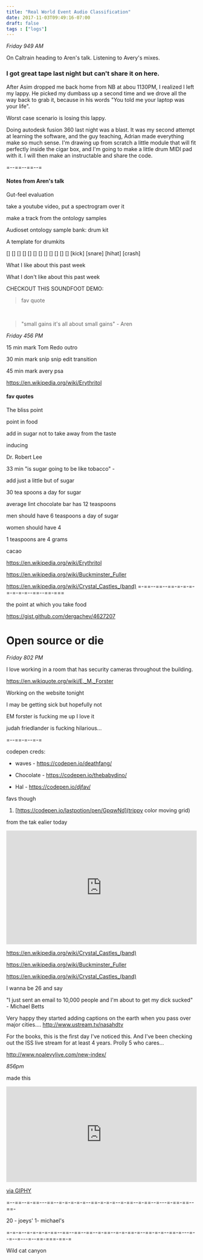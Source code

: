 ```yaml
---
title: "Real World Event Audio Classification"
date: 2017-11-03T09:49:16-07:00
draft: false
tags : ["logs"]
---
```


*Friday 949 AM*

On Caltrain heading to Aren's talk.
Listening to Avery's mixes.

### I got great tape last night but can't share it on here.

After Asim dropped me back home from NB at abou 1130PM, I realized I left my lappy. He picked my dumbass up a second time
and we drove all the way back to grab it, because in his words "You told me your laptop was your life".

Worst case scenario is losing this lappy.

Doing autodesk fusion 360 last night was a blast. It was my second attempt at learning the software, and the guy teaching, Adrian made everything make so much sense. I'm drawing up from scratch a little module that will fit perfectly inside the cigar box, and I'm going to make a little drum MIDI pad with it. I will then make an instructable and share the code.


=--==--==--=

#### Notes from Aren's talk

Gut-feel evaluation

take a youtube video, put a spectrogram over it

make a track from the ontology samples


Audioset ontology sample bank: drum kit

A template for drumkits

[]     []      []      []
[]     []      []      []
[]     []      []      []
[kick] [snare] [hihat] [crash]

What I like about this past week

What I don't like about this past week


CHECKOUT THIS SOUNDFOOT DEMO:

> fav quote

<br>

> "small gains it's all about small gains" - Aren





*Friday 456 PM*


15 min mark
Tom Redo outro

30 min mark
snip snip edit transition

45 min mark
avery psa

https://en.wikipedia.org/wiki/Erythritol


#### fav quotes



The bliss point

point in food

add in sugar not to take away from the taste

inducing


Dr. Robert Lee

33 min
"is sugar going to be like tobacco" -

add just a little but of sugar


30 tea spoons a day for sugar

average lint chocolate bar has 12 teaspoons

men should have 6 teaspoons a day of sugar

women should have 4

1 teaspoons are 4 grams

cacao


https://en.wikipedia.org/wiki/Erythritol

https://en.wikipedia.org/wiki/Buckminster_Fuller

https://en.wikipedia.org/wiki/Crystal_Castles_(band)
=-==--==--==-=-=-=-=-=-=-=--==--==-===

the point at which you take food



https://gist.github.com/dergachev/4627207





# Open source or die


*Friday 802 PM*

I love working in a room that has security cameras throughout the building.

https://en.wikiquote.org/wiki/E._M._Forster

Working on the website tonight

I may be getting sick but hopefully not

EM forster is fucking me up I love it

judah friedlander is fucking hilarious...




=--==-=--=-=

codepen creds:

- waves - https://codepen.io/deathfang/

- Chocolate - https://codepen.io/thebabydino/

- Hal - https://codepen.io/djfav/



favs though

1. [https://codepen.io/lastpotion/pen/GpqwNd](trippy color moving grid)


from the tak ealier today


<iframe width="100%" height="300" scrolling="no" frameborder="no" src="https://w.soundcloud.com/player/?url=https%3A//api.soundcloud.com/tracks/350830924%3Fsecret_token%3Ds-1exnQ&amp;color=%23ff5500&amp;auto_play=false&amp;hide_related=false&amp;show_comments=true&amp;show_user=true&amp;show_reposts=false&amp;show_teaser=true&amp;visual=true"></iframe>


https://en.wikipedia.org/wiki/Crystal_Castles_(band)

https://en.wikipedia.org/wiki/Buckminster_Fuller

https://en.wikipedia.org/wiki/Crystal_Castles_(band)


I wanna be 26 and say

"I just sent an email to 10,000 people and I'm about to get my dick sucked" - Michael Betts




Very happy they started adding captions on the earth when you pass over major cities.... http://www.ustream.tv/nasahdtv

For the books, this is the first day I've noticed this. And I've been checking out the ISS live stream for at least 4 years. Prolly 5 who cares...



http://www.noalevylive.com/new-index/



*856pm*


made this
<div style="width:100%;height:0;padding-bottom:50%;position:relative;"><iframe src="https://giphy.com/embed/xUPN3E7DN8gLCiIeRO" width="100%" height="100%" style="position:absolute" frameBorder="0" class="giphy-embed" allowFullScreen></iframe></div><p><a href="https://giphy.com/gifs/xUPN3E7DN8gLCiIeRO">via GIPHY</a></p>



=--==--=-==---==--=-=-=-=-=--==-=-=-=--=-==--=-==--=---=-==-==--==-


20 - joeys'
1- michael's

=-=-=--=-=-=-=-==--==--==--==--=-==--=-=-==-=--==-=-=--==-=---=--=--=---=--==-===-==-=  

Wild cat canyon
